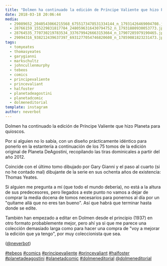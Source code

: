 ```yaml
---
title: "Dolmen ha continuado la edición de Príncipe Valiente que hizo Planeta para quioscos"
date: 2018-03-18 20:06:44
media: 
  - 29089652_2040543066215568_6755173478531334144_n_17931426469004708.jpg
  - 28766159_155229831817784_2480596316430794752_n_17931880930053773.jpg
  - 28764535_770730219783534_3376799426663153664_n_17907285979190465.jpg
  - 29094316_938212439637397_6931277054746820608_n_17859081823231473.jpg
tags: 
  - tomyeates
  - thomasyeates
  - garygianni
  - markschultz
  - johncullenmurphy
  - tebeos
  - comics
  - principevaliente
  - princevaliant
  - halfoster
  - planetadeagostini
  - planetadcomic
  - dolmeneditorial
template: instagram
author: neverbot
---
```


Dolmen ha continuado la edición de Príncipe Valiente que hizo Planeta para quioscos.


Por si alguien no lo sabía, con un diseño prácticamente idéntico para ponerlo en la estantería a continuación de los 75 tomos de la edición original de Planeta DeAgostini, recopilando las tiras dominicales a partir del año 2012.


Coincide con el último tomo dibujado por Gary Gianni y el paso al cuarto (si no he contado mal) dibujante de la serie en sus ochenta años de existencia: Thomas Yeates.


Si alguien me pregunta a mí (que todo el mundo debería), no está a la altura de sus predecesores, pero llegados a este punto no vamos a dejar de comprar la media docena de tomos necesarios para ponernos al día por un "quítame allá que no eres tan bueno". Así que habrá que terminar hasta donde se edite.


También han empezado a editar en Dolmen desde el principio (1937) en otro formato probablemente mejor, pero ahí ya si que me parece una colección demasiado larga como para hacer una compra de "voy a mejorar la edición que ya tengo", por muy coleccionista que sea.


([@neverbot](https://instagram.com/neverbot))


[#tebeos](/tags/tebeos) [#comics](/tags/comics) [#principevaliente](/tags/principevaliente) [#princevaliant](/tags/princevaliant) [#halfoster](/tags/halfoster) [#planetadeagostini](/tags/planetadeagostini) [#planetadcomic](/tags/planetadcomic) [#dolmeneditorial](/tags/dolmeneditorial) [@dolmeneditorial](https://instagram.com/dolmeneditorial) 
